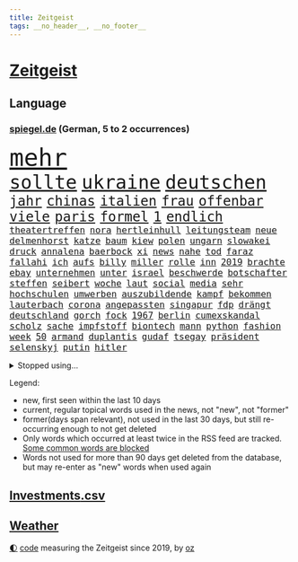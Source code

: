 ```yaml
---
title: Zeitgeist
tags: __no_header__, __no_footer__
---
```


# [Zeitgeist](https://oliz.io/zeitgeist/)

## Language

<h3><a href="https://www.spiegel.de" target="_blank">spiegel.de</a> (German, 5 to 2 occurrences)</h3>
<p style="font-family:monospace">
<span style="font-size:32pt"><a href="news_links.html#mehr" class="current">mehr</a></span>
<br>
<span style="font-size:25pt"><a href="news_links.html#sollte" class="current">sollte</a></span>
<span style="font-size:25pt"><a href="news_links.html#ukraine" class="current">ukraine</a></span>
<span style="font-size:25pt"><a href="news_links.html#deutschen" class="current">deutschen</a></span>
<br>
<span style="font-size:18pt"><a href="news_links.html#jahr" class="current">jahr</a></span>
<span style="font-size:18pt"><a href="news_links.html#chinas" class="current">chinas</a></span>
<span style="font-size:18pt"><a href="news_links.html#italien" class="current">italien</a></span>
<span style="font-size:18pt"><a href="news_links.html#frau" class="current">frau</a></span>
<span style="font-size:18pt"><a href="news_links.html#offenbar" class="current">offenbar</a></span>
<span style="font-size:18pt"><a href="news_links.html#viele" class="current">viele</a></span>
<span style="font-size:18pt"><a href="news_links.html#paris" class="current">paris</a></span>
<span style="font-size:18pt"><a href="news_links.html#formel" class="current">formel</a></span>
<span style="font-size:18pt"><a href="news_links.html#1" class="current">1</a></span>
<span style="font-size:18pt"><a href="news_links.html#endlich" class="current">endlich</a></span>
<br>
<span style="font-size:12pt"><a href="news_links.html#theatertreffen" class="new">theatertreffen</a></span>
<span style="font-size:12pt"><a href="news_links.html#nora" class="new">nora</a></span>
<span style="font-size:12pt"><a href="news_links.html#hertleinhull" class="new">hertleinhull</a></span>
<span style="font-size:12pt"><a href="news_links.html#leitungsteam" class="new">leitungsteam</a></span>
<span style="font-size:12pt"><a href="news_links.html#neue" class="current">neue</a></span>
<span style="font-size:12pt"><a href="news_links.html#delmenhorst" class="current">delmenhorst</a></span>
<span style="font-size:12pt"><a href="news_links.html#katze" class="current">katze</a></span>
<span style="font-size:12pt"><a href="news_links.html#baum" class="current">baum</a></span>
<span style="font-size:12pt"><a href="news_links.html#kiew" class="current">kiew</a></span>
<span style="font-size:12pt"><a href="news_links.html#polen" class="current">polen</a></span>
<span style="font-size:12pt"><a href="news_links.html#ungarn" class="current">ungarn</a></span>
<span style="font-size:12pt"><a href="news_links.html#slowakei" class="current">slowakei</a></span>
<span style="font-size:12pt"><a href="news_links.html#druck" class="current">druck</a></span>
<span style="font-size:12pt"><a href="news_links.html#annalena" class="current">annalena</a></span>
<span style="font-size:12pt"><a href="news_links.html#baerbock" class="current">baerbock</a></span>
<span style="font-size:12pt"><a href="news_links.html#xi" class="current">xi</a></span>
<span style="font-size:12pt"><a href="news_links.html#news" class="current">news</a></span>
<span style="font-size:12pt"><a href="news_links.html#nahe" class="current">nahe</a></span>
<span style="font-size:12pt"><a href="news_links.html#tod" class="current">tod</a></span>
<span style="font-size:12pt"><a href="news_links.html#faraz" class="new">faraz</a></span>
<span style="font-size:12pt"><a href="news_links.html#fallahi" class="new">fallahi</a></span>
<span style="font-size:12pt"><a href="news_links.html#ich" class="current">ich</a></span>
<span style="font-size:12pt"><a href="news_links.html#aufs" class="current">aufs</a></span>
<span style="font-size:12pt"><a href="news_links.html#billy" class="new">billy</a></span>
<span style="font-size:12pt"><a href="news_links.html#miller" class="current">miller</a></span>
<span style="font-size:12pt"><a href="news_links.html#rolle" class="current">rolle</a></span>
<span style="font-size:12pt"><a href="news_links.html#inn" class="new">inn</a></span>
<span style="font-size:12pt"><a href="news_links.html#2019" class="current">2019</a></span>
<span style="font-size:12pt"><a href="news_links.html#brachte" class="current">brachte</a></span>
<span style="font-size:12pt"><a href="news_links.html#ebay" class="new">ebay</a></span>
<span style="font-size:12pt"><a href="news_links.html#unternehmen" class="current">unternehmen</a></span>
<span style="font-size:12pt"><a href="news_links.html#unter" class="current">unter</a></span>
<span style="font-size:12pt"><a href="news_links.html#israel" class="current">israel</a></span>
<span style="font-size:12pt"><a href="news_links.html#beschwerde" class="current">beschwerde</a></span>
<span style="font-size:12pt"><a href="news_links.html#botschafter" class="current">botschafter</a></span>
<span style="font-size:12pt"><a href="news_links.html#steffen" class="current">steffen</a></span>
<span style="font-size:12pt"><a href="news_links.html#seibert" class="new">seibert</a></span>
<span style="font-size:12pt"><a href="news_links.html#woche" class="current">woche</a></span>
<span style="font-size:12pt"><a href="news_links.html#laut" class="current">laut</a></span>
<span style="font-size:12pt"><a href="news_links.html#social" class="current">social</a></span>
<span style="font-size:12pt"><a href="news_links.html#media" class="current">media</a></span>
<span style="font-size:12pt"><a href="news_links.html#sehr" class="current">sehr</a></span>
<span style="font-size:12pt"><a href="news_links.html#hochschulen" class="current">hochschulen</a></span>
<span style="font-size:12pt"><a href="news_links.html#umwerben" class="new">umwerben</a></span>
<span style="font-size:12pt"><a href="news_links.html#auszubildende" class="current">auszubildende</a></span>
<span style="font-size:12pt"><a href="news_links.html#kampf" class="current">kampf</a></span>
<span style="font-size:12pt"><a href="news_links.html#bekommen" class="current">bekommen</a></span>
<span style="font-size:12pt"><a href="news_links.html#lauterbach" class="current">lauterbach</a></span>
<span style="font-size:12pt"><a href="news_links.html#corona" class="current">corona</a></span>
<span style="font-size:12pt"><a href="news_links.html#angepassten" class="current">angepassten</a></span>
<span style="font-size:12pt"><a href="news_links.html#singapur" class="current">singapur</a></span>
<span style="font-size:12pt"><a href="news_links.html#fdp" class="current">fdp</a></span>
<span style="font-size:12pt"><a href="news_links.html#drängt" class="current">drängt</a></span>
<span style="font-size:12pt"><a href="news_links.html#deutschland" class="current">deutschland</a></span>
<span style="font-size:12pt"><a href="news_links.html#gorch" class="new">gorch</a></span>
<span style="font-size:12pt"><a href="news_links.html#fock" class="new">fock</a></span>
<span style="font-size:12pt"><a href="news_links.html#1967" class="new">1967</a></span>
<span style="font-size:12pt"><a href="news_links.html#berlin" class="current">berlin</a></span>
<span style="font-size:12pt"><a href="news_links.html#cumexskandal" class="current">cumexskandal</a></span>
<span style="font-size:12pt"><a href="news_links.html#scholz" class="current">scholz</a></span>
<span style="font-size:12pt"><a href="news_links.html#sache" class="current">sache</a></span>
<span style="font-size:12pt"><a href="news_links.html#impfstoff" class="current">impfstoff</a></span>
<span style="font-size:12pt"><a href="news_links.html#biontech" class="current">biontech</a></span>
<span style="font-size:12pt"><a href="news_links.html#mann" class="current">mann</a></span>
<span style="font-size:12pt"><a href="news_links.html#python" class="new">python</a></span>
<span style="font-size:12pt"><a href="news_links.html#fashion" class="current">fashion</a></span>
<span style="font-size:12pt"><a href="news_links.html#week" class="current">week</a></span>
<span style="font-size:12pt"><a href="news_links.html#50" class="current">50</a></span>
<span style="font-size:12pt"><a href="news_links.html#armand" class="new">armand</a></span>
<span style="font-size:12pt"><a href="news_links.html#duplantis" class="new">duplantis</a></span>
<span style="font-size:12pt"><a href="news_links.html#gudaf" class="new">gudaf</a></span>
<span style="font-size:12pt"><a href="news_links.html#tsegay" class="new">tsegay</a></span>
<span style="font-size:12pt"><a href="news_links.html#präsident" class="current">präsident</a></span>
<span style="font-size:12pt"><a href="news_links.html#selenskyj" class="current">selenskyj</a></span>
<span style="font-size:12pt"><a href="news_links.html#putin" class="current">putin</a></span>
<span style="font-size:12pt"><a href="news_links.html#hitler" class="current">hitler</a></span>
</p>
<details>
<summary>Stopped using...</summary>
<p class="former" style="font-size:12pt">
also(1062) liverpool(1062) 75(1061) vergeblich(1061) erzielt(1060) private(1060) verschärft(1060) wirkte(1060) entwarnung(1059) geschichten(1059) paare(1059) schwedische(1059) berichterstattung(1058) chelsea(1058) großteil(1058) machten(1058) privaten(1058) zuerst(1058) anderes(1057) andrea(1057) becker(1057) beklagen(1057) beobachtet(1057) bernd(1057) beteiligten(1057) bewegung(1057) bittet(1057) david(1057) geschickt(1057) james(1057) kardinal(1057) neuem(1057) rest(1057) schleswigholstein(1057) terroristen(1057) betroffenen(1056) boot(1056) internationaler(1056) material(1056) tieren(1056) eindruck(1055) esken(1055) nachruf(1055) nein(1055) rassistisch(1055) ronaldo(1055) saskia(1055) verhältnis(1055) gastgeber(1054) kontrolliert(1054) aufgerufen(1053) bidens(1053) meinem(1053) rassismus(1053) regt(1053) streng(1053) washington(1053) wirken(1053) ausgesprochen(1052) bot(1052) grad(1052) hacker(1052) jury(1052) rainer(1052) verena(1052) verlegt(1052) endspiel(1051) ermitteln(1051) nahen(1051) nahmen(1051) opfern(1051) simon(1051) unglück(1051) anschläge(1050) premiere(1050) rassistischen(1050) schwanger(1050) wirtschaftsministerium(1050) 2018(1049) eingebrochen(1049) finanziell(1049) gehe(1049) internen(1049) meghan(1049) nba(1049) schülerinnen(1049) übergeben(1049) beinahe(1048) büros(1048) einstellen(1048) gehören(1048) leitet(1048) rollen(1048) schlimmste(1047) smith(1047) verbrechen(1047) bestimmt(1046) mitteln(1046) ausgeliefert(1045) belarussische(1045) entwickeln(1045) fußballprofi(1045) herzogin(1045) beklagt(1044) restaurant(1044) schnitt(1044) distanz(1043) weckt(1043) ermittlern(1042) gesetze(1042) polnische(1042) gesamten(1041) empfängt(1039) ministerium(1039) rückzug(1039) william(1039) büro(1038) drogen(1038) alarmiert(1037) anzeichen(1037) ereignisse(1037) enge(1035) erfüllt(1034) erinnerung(1034) gouverneur(1034) rollt(1033) spitzenreiter(1033) istanbul(1031) beitrag(1030) fernsehen(1030) antrag(1029) gewarnt(1020) benötigen(1017) kindheit(1017) einkommen(1016) überfall(1013) herausforderungen(1007) palästinenser(1003) langem(997) rache(997) ungewöhnlichen(996) aktionen(987) woelki(981) sachen(977) fotografiert(941) öffnet(941) karriereende(933) ausländischen(897) orte(893) ermittlungsverfahren(878) finanziert(857) jahresende(815) lebensmitteln(792) insbesondere(776) präsentierte(774) las(762) vegas(762) ausgefallen(760) weibliche(759) nicole(748) 400000(744) gestern(743) sechste(743) übertragen(740) irritiert(711) minderheiten(708) kursieren(700) australiens(696) beider(684) halbes(680) methode(664) summen(655) wahr(650) otto(646) laura(643) verabschieden(628) kretschmann(625) ruhrgebiet(623) südosten(609) propaganda(608) gefechte(604) verpflichtung(601) zusammenhalt(601) geschenk(589) entführung(588) verweist(585) spaltung(580) afrikanischen(574) lohnen(568) aufhören(562) schülern(552) vorab(550) begleiten(549) gebiete(545) riskant(537) gefangenschaft(532) lindners(527) links(525) bewusst(522) modernen(519) begrenzt(514) cherson(514) gewerkschaften(507) öpnv(501) locken(499) nachfolgerin(496) ufer(495) jack(489) verspätung(486) exregierungschef(481) gepäck(481) falscher(480) würdigt(480) enkel(477) unterlag(474) exuspräsident(468) verzweiflung(468) viral(467) 79(466) cannabis(462) hadert(458) kaiserslautern(455) kandidat(450) youtube(444) ukrainerusslandkrieg(443) bewiesen(439) missbrauchsvorwürfe(436) finanzen(435) erobern(433) profi(433) nahrung(430) spdchefin(428) zuwanderung(428) genauer(426) energieversorger(423) kostete(420) begegnen(417) fassungslos(412) landwirtschaft(408) freigabe(407) effekt(404) zivile(398) neueste(396) geheime(394) britischem(391) erhielten(390) wütet(388) raten(387) schreitet(386) sperren(385) aufmerksam(384) erkranken(384) flüssen(382) tücken(382) 19jähriger(377) haut(377) plänen(376) boni(365) farben(364) schmuck(364) kommunikation(362) auseinander(358) granaten(356) bewusstlos(350) bulgarien(344) quer(341) staatsmedien(336) stärkere(335) morgan(334) neymar(333) eineinhalb(332) abgestimmt(329) belege(327) fabrik(327) 300000(324) future(324) pakete(324) abgelegt(323) schauplatz(323) besitz(320) rückstand(320) spaltet(320) ausgegeben(319) regionalbahn(319) erzielen(318) desinformation(317) epidemie(317) geplantes(316) manipuliert(316) abbruch(315) einkauf(315) prien(315) rust(315) rechtfertigt(314) außenpolitik(313) carter(312) passagieren(312) minsk(309) tiefpunkt(305) mine(304) parallel(304) todesstrafe(301) doping(297) erfolgsrezept(297) erleichterung(297) psychisch(295) reißen(293) journalistenverband(292) pistole(291) 21jährige(290) häufigsten(290) weltcup(290) düstere(286) sms(286) beschert(285) infantino(285) plastik(284) tabu(283) 500000(279) formiert(278) siemens(277) gianni(275) angriffs(273) bischöfe(273) game(273) unfalls(273) wechselte(273) wagnergruppe(271) 2009(267) apotheken(267) flogen(265) labor(265) vorbereitung(264) wahren(264) emails(263) unmöglich(263) wirklichkeit(263) überlassen(263) zunehmende(261) erheblichen(260) ungewöhnliches(260) fachkräften(259) vulkan(259) bewaffneten(258) genügend(256) spiegelredakteur(256) wunderbare(255) ausbleibende(254) jerusalem(254) verbündete(254) grand(253) überschritten(253) brettspiele(252) pedro(251) aufgelöst(250) barrel(248) heller(246) mail(245) gefälschten(244) nachgegeben(244) nhl(244) telefonat(243) jung(242) käse(241) ladung(240) revision(240) sachsens(239) missbrauchsvorwürfen(238) krankenstand(237) prozesse(237) lüdenscheid(235) djirsarai(233) fdpgeneralsekretär(233) psg(230) bildungsministerium(229) dauer(229) geldgeber(229) muslime(228) parteifreund(228) meistern(227) sprüche(227) täglichen(227) repariert(226) sektor(224) begeistern(223) intel(223) landwirte(222) biene(217) chatbot(217) weimar(216) gemessen(214) openai(214) busch(213) heran(213) genre(212) stoffe(211) 22jährigen(210) süchtig(210) verbrennt(210) fridays(208) raketenangriff(208) umweltbundesamt(208) highlight(207) bestrafen(206) eskalierte(206) verbindliche(206) angemessen(204) 140(203) 18jährige(203) bär(203) schleswigholsteins(203) wunden(203) zögern(202) vergiftet(201) generäle(200) laufbahn(200) verzögerung(200) handwerker(199) kleinere(199) etat(198) fernhalten(198) nordirland(198) marius(196) 35jährige(195) usbürger(195) vermeintliche(195) dfbpokal(194) karin(194) 150000(193) stil(193) vermittler(193) regulieren(192) anstehenden(191) kürzere(191) sächsische(191) zuckerberg(191) uhren(190) eon(189) marina(189) radfahrer(189) spiegelcartoonisten(189) hitzewelle(188) ungelöst(188) kaiser(187) robertson(187) atmen(186) zugelegt(185) schwimmbad(184) can(183) hamilton(183) kommentare(183) landtagsabgeordneter(183) leise(183) lewis(183) verwandten(183) bestritt(181) bemerkenswerte(179) bildungsministerin(179) jonathan(178) manhattan(178) taxifahrer(178) affleck(177) legalisierung(177) profifußballer(177) wählerinnen(177) bunker(176) ernüchterung(176) elfjährige(175) weitergegeben(175) linkenpolitikerin(174) schuhe(174) trinkwasser(174) akkus(173) gejagt(173) wackelt(173) fakten(172) mischung(172) reparieren(172) zwickau(172) konzernen(171) trainerin(171) georgischen(170) grafikanalyse(170) gen(169) kiffen(169) mittagessen(169) regulierung(169) wetterphänomen(169) aktienkurs(168) auszüge(168) po(168) jordan(167) stürmt(167) aggressor(166) schwedischen(166) vergiftung(166) verursachte(166) verstärken(165) ausprobieren(164) germany(164) 40jähriger(163) gesteht(162) marschflugkörpern(162) südwesten(162) baugenehmigungen(161) connecticut(161) dringen(161) wiederum(161) ausweichen(160) erwarteten(159) lebenslanger(159) bauindustrie(158) wanderer(158) schließung(157) veto(157) unterschiede(156) leck(155) 2027(154) ebrahim(154) ergibt(154) existenz(154) angebracht(153) angeschossen(153) schauspielers(153) bewährung(152) defekt(152) scorsese(152) kampfjet(151) militanten(151) verwaltungsgericht(151) kraken(150) pille(150) regierungssprecher(150) straftat(150) technischer(150) western(150) wohnen(150) ecuador(149) fluggesellschaften(149) kishida(149) sofortiger(149) zentrales(149) belarussen(148) drama(148) riexinger(148) tarifangebot(148) bijan(147) fehlern(147) sahelzone(147) durchsuchten(146) indopazifik(146) milliardengeschäft(145) referendum(145) spezialisten(144) vision(144) zeuge(144) elfjähriger(143) luna(143) stabilisieren(143) bekämpfung(142) dreh(142) ingenieure(142) maxim(142) verlobt(142) emqualifikation(141) konzentrieren(141) gesundheitlichen(140) raumschiff(140) award(139) 146(138) schaefer(138) belegschaft(137) fifapräsident(137) gesetzesvorhaben(137) hauptsache(137) legalisieren(137) follower(136) klares(136) heizungswende(135) sea(135) britta(134) gebilligt(134) gewalttaten(134) luftalarm(134) präsidentschaftswahlen(134) würfel(134) bundesstaates(133) kinderarmut(133) renommierter(133) usjustizministerium(133) ag(132) bedeutender(132) existiert(132) genutzte(132) vertretung(132) christen(130) edelmetall(130) fertigstellung(130) nationalkonservative(130) breit(129) gegenmaßnahmen(129) unterschiedlichen(129) artemis(128) fühlte(128) getrieben(128) verbringt(128) artenvielfalt(127) orientierung(127) kutsche(126) verlassenen(126) eingeschlagen(125) schlechtes(125) river(124) regnen(123) unbegleitete(123) mittelschicht(122) biller(121) spottet(120) bodycamaufnahmen(119) citys(119) sprengung(119) 55jährigen(118) abteilung(118) diplomatenpass(118) rezepte(118) zerstritten(118) gästen(117) kretschmer(117) köchin(117) vierten(117) gerichtlich(116) pioneer(116) schumacher(116) erging(115) europapokal(115) zulässig(115) ausgesagt(114) geirrt(114) küche(114) mantel(114) 26jährige(113) dreifach(113) durchlaufen(113) krefeld(113) adler(112) attraktion(112) halbleiter(112) zürich(112) angemessene(111) bescheren(111) generiert(111) erbschaftsteuer(110) tätigkeit(110) carrie(108) inhaftiert(108) minutenlang(108) problematisch(108) testspiel(108) energieagentur(107) evakuierungen(107) päckchen(107) strompreise(107) drohnenattacke(106) entschärfen(106) fazit(106) life(106) lüneburg(106) unterrichtet(106) übersehen(106) kurioser(105) unterstellt(105) kentert(104) erregen(103) spektakulären(103) stagniert(103) ausgebuht(102) gewannen(102) koranverbrennung(102) überflutete(102) blamiert(101) drang(101) burg(100) niro(100) inhaftierte(99) luca(99) teneriffa(99) email(98) raisi(98) ehemals(97) englands(97) flüchtlingszahlen(97) glückliche(97) psychische(97) skandieren(97) spielplatz(97) füßen(96) massenschlägerei(96) wildnis(96) donezk(95) jüdischer(95) kalifornischen(95) rita(95) dietmar(94) dortige(94) schenkte(94) ungeziefer(94) gestrandet(93) nachbessern(93) schläge(93) ausreichen(92) diplomatischen(92) register(92) trainingsflug(92) gebannt(91) gewittern(91) mahnen(91) organspende(91) robbie(91) staatengemeinschaft(91) hinflug(90) kategorie(90) pranger(90) rekrutiert(90) we(90) wellington(90) flugzeugpanne(89) geheimdiensten(89) mitspielen(89) ruhestörung(89) treffe(89) zitierte(89) abgeblasen(88) gleichgesetzt(88) komplize(88) kontinuierlich(88) nächstem(88) rechtsanspruch(88) weiterreichen(88) aussah(87) henry(87) megadeal(87) scott(87) tüftler(87) verdächtig(87) drummer(86) endrunde(86) jeffrey(86) permanent(86) tritte(86) unterschiedliche(86) catania(85) chipfertigung(85) mittels(85) temperaturrekorde(85) 38jähriger(84) amazongründer(84) konfliktlösung(84) kriminell(84) aufgebrachte(83) feuerzeug(83) flugbetrieb(83) hindernissen(83) kolumbiens(83) kylian(83) palma(83) sand(83) schlager(83) unbesetzte(83) wirtschaftlich(83) abteilungsleiter(82) klettertour(82) obdachlose(82) vorgeschrieben(82) abschrecken(81) durchsage(81) erdrutschen(81) skelett(81) usnationalparks(81) zahlungen(81) präsidentschaftskandidaten(80) rodriguez(80) 30jährigen(79) amanda(79) beteuerte(79) durchsetzung(79) gesetzes(79) kommerzielle(79) lok(79) pest(79) solingen(79) würdigung(79) ziert(79) erkrankten(78) starkoch(78) 1973(77) cyberangriffen(77) extremismusforscher(77) gökay(77) havarie(77) hm(77) lebensgefährlichen(77) lektion(77) mix(77) modekette(77) regenbogenfarben(77) regierungsmaschine(77) verfügt(77) verhandlung(77) widerstands(77) wmmedaille(77) falschaussagen(76) fragwürdigen(76) kleinunternehmer(76) straßenrennen(76) unbemerkt(76) vorgeht(76) eingebaute(75) erdmann(75) installation(75) kentern(75) richtlinien(75) soundtrack(75) statussymbol(75) stiller(75) auffassung(74) traumtor(74) unionspolitiker(74) waalkes(74) 148(73) anhalten(73) beobachte(73) erschreckend(73) götter(73) sachsenanhalts(73) seilten(73) stolzer(73) tusk(73) verrückt(73) bootsunglück(72) fahrscheine(72) klang(72) mitschuld(72) weltberühmt(72) bunter(71) fitness(71) makkabi(71) moschee(71) tus(71) wohlauf(71) aktenzeichen(70) ermordung(70) grünenministerin(70) lösbar(70) made(70) taurus(70) verschießen(70) widersacher(70) xy(70) your(70) abholzung(69) begnadigt(69) bürgerpark(69) euasylkompromiss(69) feuerkatastrophe(69) wachten(69) brandursache(68) bundesnetzagenturchef(68) lebenshaltungskosten(68) massenproduktion(68) spitzenfußball(68) vorlegen(68) flutgebiet(67) gangs(67) gespült(67) schärferen(67) spaghetti(67) 1923(66) auflösung(66) barbiefilms(66) campingplätze(66) ökologische(66) bartsch(65) cdupolitikerin(65) detonation(65) millionenfach(65) minenräumer(65) ostseebad(65) toronto(65) vorbilder(65) allzeithoch(64) bundesligarückkehr(64) dortigen(64) eindringen(64) erzwingen(64) eupolitiker(64) gesine(64) lötzsch(64) raketenschutzschirm(64) untersuchten(64) vollzogen(64) amazonas(63) exfreund(63) fressen(63) führungsfigur(63) genehmigter(63) gentechnik(63) gigantisches(63) jugendarbeitslosigkeit(63) köstlich(63) landwirt(63) lgbtqrechte(63) montana(63) obdachloser(63) populist(63) ringt(63) sexismus(63) sprühte(63) unterhaching(63) verehren(63) bildungsnotstand(62) dnjeprufer(62) ganzer(62) klappte(62) polizeigewerkschaft(62) überforderte(62) amira(61) killer(61) preissenkungen(61) rammsteinvorwürfe(61) strömung(61) welk(61) anvertrauen(60) eckernförde(60) hessische(60) hob(60) kenterte(60) schuhbeck(60) 1970(59) badeunfälle(59) entscheidende(59) konferenzen(59) landeshauptstadt(59) schrittweise(59) spioniert(59) timmendorfer(59) asiatischen(58) dorothee(58) erhaschen(58) geschäftsidee(58) graf(58) lauenburg(58) ausgedient(57) boots(57) freibad(57) lambsdorff(57) report(57) saleh(57) werteten(57) aufbrechen(56) geteilt(56) gleichermaßen(56) wonach(56) abu(55) burgern(55) filmmusik(55) gendersternchen(55) lud(55) machthabern(55) norweger(55) ross(55) viktoria(55) ärmelkanal(55) daxkonzerne(54) dunkelsten(54) lebenswerter(54) lugert(54) regionalen(54) serviert(54) sommerwetter(54) verzögern(54) wirtschaftspolitik(54) übersteigen(54) eintopf(53) erderwärmung(53) hebamme(53) na(53) schwimmer(53) sensationelle(53) tiefsee(53) allgäu(52) frontex(52) gedauert(52) montreal(52) schädlich(52) telefonate(52) thriller(52) zwischenstopp(52) cockpit(51) dazwischen(51) misshandlungen(51) neuzugang(51) teenagern(51) usklub(51) variante(51) verfilmt(51) verstrickt(51) begriffe(50) csd(50) fußballstars(50) söldnergruppe(50) verfeindete(50) bundesligasaison(49) tragische(49) verbreitung(49) charakterdarsteller(48) verpflichtende(48) voraussichtlich(48) becken(47) spdchef(47) überziehen(47) entlassungswelle(46) liege(46) tausender(46) thrones(46) 20jährige(45) beeilen(45) clans(45) entgelte(45) hacken(45) produzentin(45) teller(45) brisant(44) entlastungspakete(44) hochmoderner(44) importieren(44) optimistischen(44) sommerliche(44) täteropferumkehr(44) wohnungsmarkt(44) bolsonaro(43) cindy(43) jair(43) usexperten(43) wahlversprechen(43) anwesen(42) billigen(42) funktionäre(42) hitzetote(42) pflegebedürftige(42) veronika(42) beizutragen(41) dagestan(41) durchschnitt(41) energiepreisen(41) ermordet(41) kent(41) kurzbesuch(41) längsten(41) notizen(41) phishing(41) realitäten(41) stillstehen(41) teilrepublik(41) unterscheiden(41) zerbrochen(41) di(40) geistliche(40) hunter(40) kiewer(40) moderieren(40) negativen(40) offiziere(40) black(39) dhabi(39) sessel(39) sicherheitskräften(39) dokumentationen(38) zermürbend(38) öffentliches(38) ablenken(37) ansprache(37) bauarbeiter(37) erhältlich(37) gesundes(37) wahre(37) billigairline(36) lebe(36) medizincheck(36) ora(36) rubel(36) solch(36) u(36) verpflichtend(36) wachstumschancengesetz(36) wunschspieler(36) 62jährigen(35) a19(35) ablief(35) ablösefrei(35) crawford(35) ecken(35) fahrzeugen(35) geschädigt(35) querelen(35) wissenschaftlerin(35) zdfsommerinterview(35) übergeschnappt(35) behauptung(34) cdugeneralsekretär(34) gabor(34) häusliche(34) kürzung(34) linnemann(34) masche(34) realistisch(34) regengüssen(34) steingarts(34) porträts(33) sternchen(33) topklub(33) wartung(33) winfried(33) anruft(32) artensterben(32) aufschlag(32) bizarrer(32) designer(32) gewählte(32) nolan(32) pools(32) selbstauflösung(32) teuerste(32) verwehren(32) düpierte(31) korridor(31) niedergelegt(31) oppenheimer(31) scheu(31) säugetiere(31) wirtschaftsweise(31) wismar(31) abgezweigt(30) campingplatz(30) einbußen(30) kanes(30) rekordtransfer(30) untergetauchten(30) verseuchen(30) wissenschaftlich(30) übertrifft(30) angetan(29) architektur(29) kreidezeit(29) rapmusiker(29) sportstars(29) verdachtsfall(29) wunderte(29) zerstückelte(29) 94(28) blockierten(28) einspringen(28) haftanstalt(28) spross(28) sterne(28) strände(28) tiefenentspannt(28) überschreitet(28) clever(27) costa(27) durchzusetzen(27) gesichter(27) großmeister(27) kerr(27) margot(27) produktionen(27) rica(27) rückendeckung(27) wegovy(27) aktienmärkte(26) beck(26) darren(26) demut(26) finanzexpertin(26) gastgeberinnen(26) geheimdienstes(26) paraguay(26) seiler(26) wider(26) wissenschaftlichen(26) wärmepläne(26) dylan(25) ernsthaft(25) garantien(25) margit(25) pyrotechnik(25) sciencefiction(25) steuergeld(25) wildschwein(25) austauschen(24) mattel(24) puppe(24) verprügelt(24) wout(24) albtraum(23) diamanten(23) ergebnissen(23) esse(23) gemobbt(23) träger(23) abzuschrecken(22) besorgte(22) demonstrativ(22) einzudämmen(22) fitter(22) frachtschiff(22) henderson(22) schließe(22) überproportional(22) alhilal(21) aussperren(21) erfolgsgeschichte(21) femmes(21) gefährliches(21) kopecky(21) kriegsgefangene(21) lehnte(21) liebeskummer(21) lotte(21) mick(21) militärputsch(21) motivation(21) pinguine(21) ständigen(21) geöffnet(20) ifogeschäftsklimaindex(20) instagrampost(20) kerry(20) küsten(20) liane(20) lippert(20) preisrückgänge(20) schachtar(20) stefanie(20) thailändischen(20) verbesserungen(20) vorreiter(20) wissenschaftliches(20) frachters(19) ihrerseits(19) ilestedt(19) kofferraum(19) marodem(19) olga(19) schmale(19) stoppte(19) worldcoin(19) aufkleber(18) hawaiis(18) malaysische(18) massentourismus(18) reicher(18) wohngebäuden(18) zerstückelt(18) angepasst(17) atlantische(17) ausscheiden(17) bazoum(17) dark(17) hotspur(17) tickende(17) volkspartei(17) zeitbombe(17) britisches(16) franken(16) hawaiianischen(16) inselbewohner(16) nostalgie(16) präsidentensohn(16) gekümmert(15) inspizieren(15) kraftwerk(15) behinderte(14) bushido(14) chutkan(14) demi(14) entlastungen(14) europacup(14) gebürtige(14) k2(14) liebesfilm(14) mental(14) tanya(14) taut(14) umsturzes(14) vollering(14) westafrikanische(14) öffentlicher(14) 49eurotickets(13) aufkommt(13) auflegen(13) caicedo(13) hanswerner(13) tagsüber(13) twitternachfolger(13) versicherungen(13) zensiert(13) afdparteitag(12) felicitas(12) generelles(12) klaksvik(12) kí(12) langeweile(12) militärintervention(12) serena(12) tiefstand(12) trendwende(12) fahrschein(11) mysteriösen(11) starkem(11) wittern(11)
</p>
</details>
<p>Legend:
<ul>
<li><span class="new">new</span>, first seen within the last 10 days</li>
<li><span class="current">current</span>, regular topical words used in the news, not "new", not "former"</li>
<li><span class="former">former(days span relevant)</span>, not used in the last 30 days, but still re-occurring enough to not get deleted</li>
<li>Only words which occurred at least twice in the RSS feed are tracked. <a href="language/filters.py">Some common words are blocked</a></li>
<li>Words not used for more than 90 days get deleted from the database, but may re-enter as "new" words when used again</li>
</ul>
</p>

## [Investments](investments.html)[.csv](investments.csv)

## [Weather](weather.html)

<footer>
<a href="javascript:toggleTheme()" class="nav">🌓</a>
<a href="https://github.com/ooz/zeitgeist">code</a> measuring the Zeitgeist since 2019, by <a href="https://oliz.io">oz</a>
</footer>
